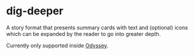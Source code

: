 # dig-deeper

A story format that presents summary cards with text and (optional) icons which can be expanded by the reader to go into
greater depth.

Currently only supported inside [Odyssey](https://www.github.com/abcnews/odyssey).
